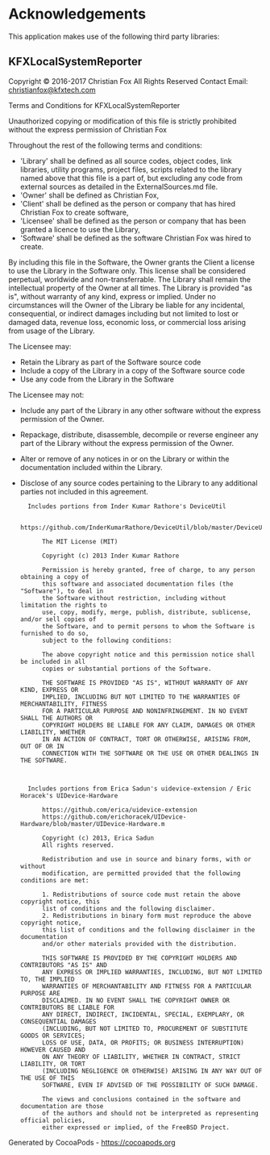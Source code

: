 # Acknowledgements
This application makes use of the following third party libraries:

## KFXLocalSystemReporter

Copyright © 2016-2017 Christian Fox
All Rights Reserved
Contact Email: christianfox@kfxtech.com

Terms and Conditions for KFXLocalSystemReporter

Unauthorized copying or modification of this file is strictly prohibited without the express permission of Christian Fox

Throughout the rest of the following terms and conditions:
- 'Library' shall be defined as all source codes, object codes, link libraries, utility programs, project files, scripts related to the library named above that this file is a part of, but excluding any code from external sources as detailed in the ExternalSources.md file.
- 'Owner' shall be defined as Christian Fox,
- 'Client' shall be defined as the person or company that has hired Christian Fox to create software,
- 'Licensee' shall be defined as the person or company that has been granted a licence to use the Library,
- 'Software' shall be defined as the software Christian Fox was hired to create.

By including this file in the Software, the Owner grants the Client a license to use the Library in the Software only. This license shall be considered perpetual, worldwide and non-transferrable.
The Library shall remain the intellectual property of the Owner at all times.
The Library is provided "as is", without warranty of any kind, express or implied. Under no circumstances will the Owner of the Library be liable for any incidental, consequential, or indirect damages including but not limited to lost or damaged data, revenue loss, economic loss, or commercial loss arising from usage of the Library.

The Licensee may:
- Retain the Library as part of the Software source code
- Include a copy of the Library in a copy of the Software source code
- Use any code from the Library in the Software

The Licensee may not:
- Include any part of the Library in any other software without the express permission of the Owner.
- Repackage, distribute, disassemble, decompile or reverse engineer any part of the Library without the express permission of the Owner.
- Alter or remove of any notices in or on the Library or within the documentation included within the Library.
- Disclose of any source codes pertaining to the Library to any additional parties not included in this agreement.



        Includes portions from Inder Kumar Rathore's DeviceUtil

            https://github.com/InderKumarRathore/DeviceUtil/blob/master/DeviceUtil.m

            The MIT License (MIT)

            Copyright (c) 2013 Inder Kumar Rathore

            Permission is hereby granted, free of charge, to any person obtaining a copy of
            this software and associated documentation files (the "Software"), to deal in
            the Software without restriction, including without limitation the rights to
            use, copy, modify, merge, publish, distribute, sublicense, and/or sell copies of
            the Software, and to permit persons to whom the Software is furnished to do so,
            subject to the following conditions:

            The above copyright notice and this permission notice shall be included in all
            copies or substantial portions of the Software.

            THE SOFTWARE IS PROVIDED "AS IS", WITHOUT WARRANTY OF ANY KIND, EXPRESS OR
            IMPLIED, INCLUDING BUT NOT LIMITED TO THE WARRANTIES OF MERCHANTABILITY, FITNESS
            FOR A PARTICULAR PURPOSE AND NONINFRINGEMENT. IN NO EVENT SHALL THE AUTHORS OR
            COPYRIGHT HOLDERS BE LIABLE FOR ANY CLAIM, DAMAGES OR OTHER LIABILITY, WHETHER
            IN AN ACTION OF CONTRACT, TORT OR OTHERWISE, ARISING FROM, OUT OF OR IN
            CONNECTION WITH THE SOFTWARE OR THE USE OR OTHER DEALINGS IN THE SOFTWARE.



        Includes portions from Erica Sadun's uidevice-extension / Eric Horacek's UIDevice-Hardware

            https://github.com/erica/uidevice-extension
            https://github.com/erichoracek/UIDevice-Hardware/blob/master/UIDevice-Hardware.m

            Copyright (c) 2013, Erica Sadun
            All rights reserved.

            Redistribution and use in source and binary forms, with or without
            modification, are permitted provided that the following conditions are met:

            1. Redistributions of source code must retain the above copyright notice, this
            list of conditions and the following disclaimer.
            2. Redistributions in binary form must reproduce the above copyright notice,
            this list of conditions and the following disclaimer in the documentation
            and/or other materials provided with the distribution.

            THIS SOFTWARE IS PROVIDED BY THE COPYRIGHT HOLDERS AND CONTRIBUTORS "AS IS" AND
            ANY EXPRESS OR IMPLIED WARRANTIES, INCLUDING, BUT NOT LIMITED TO, THE IMPLIED
            WARRANTIES OF MERCHANTABILITY AND FITNESS FOR A PARTICULAR PURPOSE ARE
            DISCLAIMED. IN NO EVENT SHALL THE COPYRIGHT OWNER OR CONTRIBUTORS BE LIABLE FOR
            ANY DIRECT, INDIRECT, INCIDENTAL, SPECIAL, EXEMPLARY, OR CONSEQUENTIAL DAMAGES
            (INCLUDING, BUT NOT LIMITED TO, PROCUREMENT OF SUBSTITUTE GOODS OR SERVICES;
            LOSS OF USE, DATA, OR PROFITS; OR BUSINESS INTERRUPTION) HOWEVER CAUSED AND
            ON ANY THEORY OF LIABILITY, WHETHER IN CONTRACT, STRICT LIABILITY, OR TORT
            (INCLUDING NEGLIGENCE OR OTHERWISE) ARISING IN ANY WAY OUT OF THE USE OF THIS
            SOFTWARE, EVEN IF ADVISED OF THE POSSIBILITY OF SUCH DAMAGE.

            The views and conclusions contained in the software and documentation are those
            of the authors and should not be interpreted as representing official policies,
            either expressed or implied, of the FreeBSD Project.


Generated by CocoaPods - https://cocoapods.org
